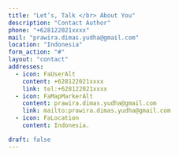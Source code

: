 ```yaml
---
title: "Let’s, Talk </br> About You"
description: "Contact Author"
phone: "+628122021xxxx"
mail: "prawira.dimas.yudha@gmail.com"
location: "Indonesia"
form_action: "#"
layout: "contact"
addresses:
  - icon: FaUserAlt
    content: +628122021xxxx
    link: tel:+628122021xxxx
  - icon: FaMapMarkerAlt
    content: prawira.dimas.yudha@gmail.com
    link: mailto:prawira.dimas.yudha@gmail.com
  - icon: FaLocation
    content: Indonesia.

draft: false
---
```

